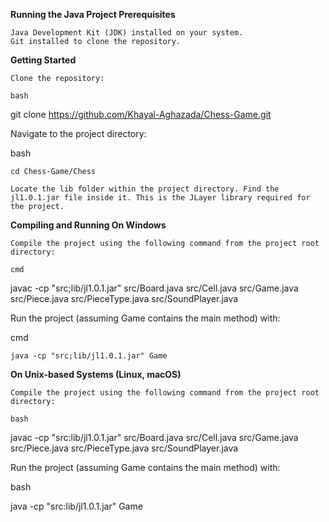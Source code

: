 **Running the Java Project
Prerequisites**

    Java Development Kit (JDK) installed on your system.
    Git installed to clone the repository.

**Getting Started**

    Clone the repository:

    bash

git clone https://github.com/Khayal-Aghazada/Chess-Game.git

Navigate to the project directory:

bash

    cd Chess-Game/Chess

    Locate the lib folder within the project directory. Find the jl1.0.1.jar file inside it. This is the JLayer library required for the project.

**Compiling and Running
On Windows**

    Compile the project using the following command from the project root directory:

    cmd

javac -cp "src;lib/jl1.0.1.jar" src/Board.java src/Cell.java src/Game.java src/Piece.java src/PieceType.java src/SoundPlayer.java

Run the project (assuming Game contains the main method) with:

cmd

    java -cp "src;lib/jl1.0.1.jar" Game

**On Unix-based Systems (Linux, macOS)**

    Compile the project using the following command from the project root directory:

    bash

javac -cp "src:lib/jl1.0.1.jar" src/Board.java src/Cell.java src/Game.java src/Piece.java src/PieceType.java src/SoundPlayer.java

Run the project (assuming Game contains the main method) with:

bash

java -cp "src:lib/jl1.0.1.jar" Game
